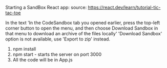 Starting a SandBox React app:
source: https://react.dev/learn/tutorial-tic-tac-toe

In the text 'In the CodeSandbox tab you opened earlier, press the top-left corner button to open the menu, and then choose Download Sandbox in that menu to download an archive of the files locally' 'Download Sandbox' option is not available, use 'Export to zip' instead.
1. npm install
2. npm start - starts the server on port 3000
3. All the code will be in App.js